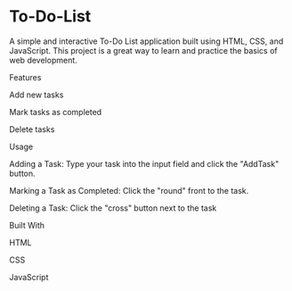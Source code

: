 # To-Do-List
A simple and interactive To-Do List application built using HTML, CSS, and JavaScript. This project is a great way to learn and practice the basics of web development.


Features

Add new tasks

Mark tasks as completed

Delete tasks



Usage

Adding a Task: 
Type your task into the input field and click the "AddTask" button.

Marking a Task as Completed: 
Click the "round" front to the task.

Deleting a Task: 
Click the "cross" button next to the task



Built With

HTML

CSS

JavaScript

